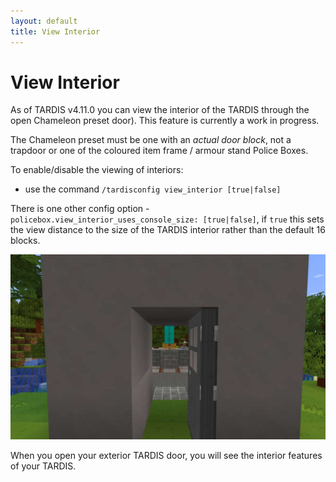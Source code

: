```yaml
---
layout: default
title: View Interior
---
```


# View Interior

As of TARDIS v4.11.0 you can view the interior of the TARDIS through the open Chameleon preset door). This feature is
currently a work in progress.

The Chameleon preset must be one with an _actual door block_, not a trapdoor or one of the coloured item frame / armour stand Police
Boxes.

To enable/disable the viewing of interiors:

- use the command `/tardisconfig view_interior [true|false]`

There is one other config option - `policebox.view_interior_uses_console_size: [true|false]`, if `true` this sets the
view distance to the size of the TARDIS interior rather than the default 16 blocks.

![View Interior](/images/docs/view_interior.jpg)

When you open your exterior TARDIS door, you will see the interior features of your TARDIS.
